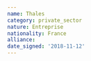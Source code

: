 ```yaml
---
name: Thales
category: private_sector
nature: Entreprise
nationality: France
alliance: 
date_signed: '2018-11-12'
---
```

    